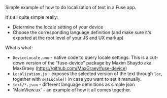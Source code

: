 Simple example of how to do localization of text in a Fuse app.

It's all quite simple really:
- Determine the locale setting of your device
- Choose the corresponding language definition (and make sure it's exported at the root level of your JS and UX markup)

What's what:
- `DeviceLocale.uno` - native code to query locale settings. This is a cut-down version of the "fuse-device" package by Maxim Shaydo aka MaxGraey (https://github.com/MaxGraey/fuse-device)
- `Localization.js` - exposes the selected version of the text through `loc`, together with `setLocale()` in case you want to set it manually.
- `text/*.json` - different language definitions as simple json
- 'MainView.ux' - an example of how it all comes together.
